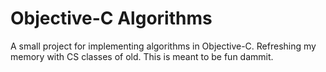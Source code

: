 # Objective-C Algorithms

A small project for implementing algorithms in Objective-C. Refreshing my memory with CS classes of old. This is meant to be fun dammit.
